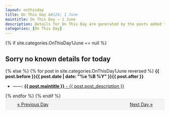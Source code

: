 ```yaml
---
layout: onthisday
title: On This Day &#124; 1 June
maintitle: On This Day — 1 June
description: Details for On This Day are generated by the posts added to the website so the content is subject to changes/updates over time.
categories: [On This Day]
---
```


{% if site.categories.OnThisDay1June == null %}
<h2>Sorry no known details for today</h2>
{% else %}
{% for post in site.categories.OnThisDay1June reversed %}
<strong>{{ post.before }}{{ post.date | date: "%e %B %Y" }}{{ post.after }}</strong>
<ul>
<li> ——: <a class="{{ post.class }}" href="{{ post.url }}"><strong>{{ post.maintitle }}</strong> - {{ post.post_description }}</a></li>
</ul>
{% endfor %}
{% endif %}
<br />
<div style="background-color: #f3f3f3; padding: 10px; border-radius: 5px; text-align: center; display: flex; justify-content: space-evenly;">
<a href="/onthisday/05/05-31">« Previous Day</a>
<span style="visibility:hidden;">[ Visit Leap Year February 29 ]</span>
<a href="/onthisday/06/06-02">Next Day »</a>
</div>
